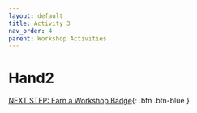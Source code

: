 ```yaml
---
layout: default
title: Activity 3
nav_order: 4
parent: Workshop Activities
---
```


# Hand2

[NEXT STEP: Earn a Workshop Badge](informal-credentials.html){: .btn .btn-blue }
